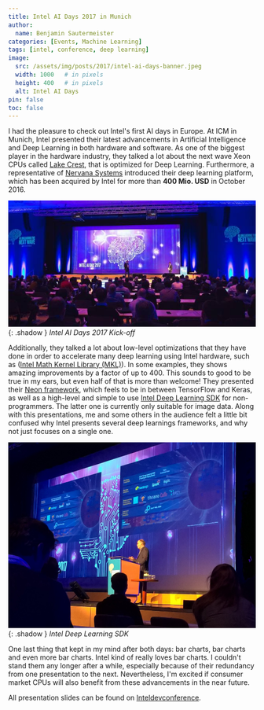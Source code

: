 ```yaml
---
title: Intel AI Days 2017 in Munich
author:
  name: Benjamin Sautermeister
categories: [Events, Machine Learning]
tags: [intel, conference, deep learning]
image:
  src: /assets/img/posts/2017/intel-ai-days-banner.jpeg
  width: 1000   # in pixels
  height: 400   # in pixels
  alt: Intel AI Days
pin: false
toc: false
---
```


I had the pleasure to check out Intel's first AI days in Europe. At ICM in Munich, Intel presented their latest advancements
in Artificial Intelligence and Deep Learning in both hardware and software. As one of the biggest player in the
hardware industry, they talked a lot about the next wave Xeon CPUs called
[Lake Crest](https://newsroom.intel.com/news-releases/intel-ai-day-news-release/), that is optimized for Deep Learning.
Furthermore, a representative of [Nervana Systems](https://www.nervanasys.com/) introduced their deep learning platform,
which has been acquired by Intel for more than **400 Mio. USD** in October 2016.

![Intel AI Days 2017](/assets/img/posts/2017/intel-ai-days1.jpeg){: .shadow }
_Intel AI Days 2017 Kick-off_

Additionally, they talked a lot about low-level optimizations that they have done in order to accelerate many deep learning
using Intel hardware, such as ([Intel Math Kernel Library (MKL)](https://software.intel.com/mk)). In some examples,
they shows amazing improvements by a factor of up to 400. This sounds to good to be true in my ears, but even half of that
is more than welcome! They presented their [Neon framework](https://neon.nervanasys.com/docs/latest/optimizers.html),
which feels to be in between TensorFlow and Keras, as well as a high-level and simple to use
[Intel Deep Learning SDK](https://software.intel.com/en-us/a) for non-programmers. The latter one is currently only suitable
for image data. Along with this presentations, me and some others in the audience felt a little bit confused why Intel presents
several deep learnings frameworks, and why not just focuses on a single one.

![Intel Deep Learning SDK](/assets/img/posts/2017/intel-ai-days2.jpeg){: .shadow }
_Intel Deep Learning SDK_

One last thing that kept in my mind after both days: bar charts, bar charts and even more bar charts.
Intel kind of really loves bar charts. I couldn't stand them any longer after a while, especially because of their redundancy
from one presentation to the next. Nevertheless, I'm excited if consumer market CPUs will also benefit from these advancements
in the near future.

All presentation slides can be found on [Inteldevconference](http://www.inteldevconference.com/ai-day-munich-slides/).
